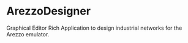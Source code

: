 # ArezzoDesigner
Graphical Editor Rich Application to design industrial networks for the Arezzo emulator. 

